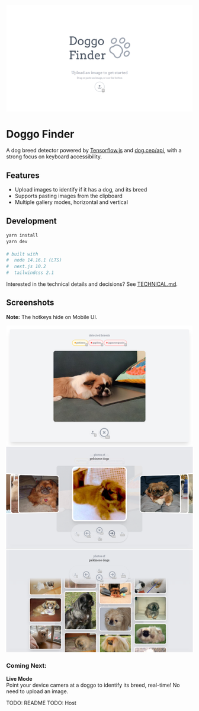 ![main](public/doggo-finder.png)

# Doggo Finder

A dog breed detector powered by [Tensorflow.js](https://github.com/tensorflow/tfjs-models/tree/master/mobilenet) and [dog.ceo/api](https://dog.ceo/dog-api/), with a strong focus on keyboard accessibility.

## Features

- Upload images to identify if it has a dog, and its breed
- Supports pasting images from the clipboard
- Multiple gallery modes, horizontal and vertical

## Development

```bash
yarn install
yarn dev

# built with
#  node 14.16.1 (LTS)
#  next.js 10.2
#  tailwindcss 2.1
```

Interested in the technical details and decisions? See [TECHNICAL.md](TECHNICAL.md).

## Screenshots

**Note:**
The hotkeys hide on Mobile UI.

![detected breeds](public/detected-breeds.png)
![gallery horizontal](public/horizontal-gallery.png)
![gallery vertical](public/vertical-gallery.png)

### Coming Next:

**Live Mode**  
Point your device camera at a doggo to identify its breed, real-time! No need to upload an image.

TODO: README
TODO: Host
